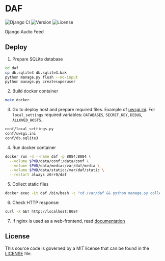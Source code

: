 # DAF

![Django CI](https://github.com/z0rr0/daf/workflows/Django%20CI/badge.svg)
![Version](https://img.shields.io/github/tag/z0rr0/daf.svg)
![License](https://img.shields.io/github/license/z0rr0/daf.svg)

Django Audio Feed

## Deploy

1. Prepare SQLite database
```sh
cd daf
cp db.sqlite3 db.sqlite3.bak
python manage.py flush --no-input
python manage.py createsuperuser
```
2. Build docker container
```sh
make docker
```
3. Go to deploy host and prepare required files. Example of [uwsgi.ini](./uwsgi.ini). For `local_settings` required variables: `DATABASES`, `SECRET_KEY`, `DEBUG`, `ALLOWED_HOSTS`. 
```sh
conf/local_settings.py
conf/uwsgi.ini
conf/db.sqlite3
```
4. Run docker container
```sh
docker run -d --name daf -p 8084:8084 \
  --volume $PWD/data/conf:/data/conf \
  --volume $PWD/data/media:/var/daf/media \
  --volume $PWD/data/static:/var/daf/static \
  --restart always z0rr0/daf
```
5. Collect static files
```sh
docker exec -it daf /bin/bash -c "cd /var/daf && python manage.py collectstatic --no-input"
```
6. Check HTTP response:
```sh
curl -X GET http://localhost:8084
```
7. If nginx is used as a web-frontend, 
read [documentation](https://uwsgi.readthedocs.io/en/latest/tutorials/Django_and_nginx.html)

## License

This source code is governed by a MIT license that can be found
in the [LICENSE](https://github.com/z0rr0/daf/blob/main/LICENSE) file.